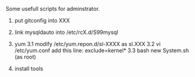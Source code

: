 
Some usefull scripts for adminstrator.

1.  put gitconfig into XXX

2.  link mysqldauto into /etc/rcX.d/S99mysql

3.  yum
    3.1 modify /etc/yum.repon.d/sl-XXXX as sl.XXX
    3.2 vi /etc/yum.conf
        add this line:  exclude=kernel*
    3.3 bash new System.sh  (as root)

4.  install tools
